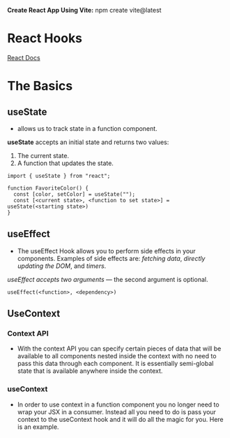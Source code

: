 **Create React App Using Vite:**  npm create vite@latest

# React Hooks

[React Docs](https://beta.reactjs.org/apis/react)

# The Basics

## useState

- allows us to track state in a function component.

**useState** accepts an initial state and returns two values:

1. The current state.
2. A function that updates the state.

```
import { useState } from "react";

function FavoriteColor() {
  const [color, setColor] = useState("");
  const [<current state>, <function to set state>] = useState(<starting state>)
}
```

## useEffect

- The useEffect Hook allows you to perform side effects in your components. Examples of side effects are: _fetching data_, _directly updating the DOM_, and _timers_.

_useEffect accepts two arguments_ — the second argument is optional.

```
useEffect(<function>, <dependency>)
```

## UseContext

### Context API

- With the context API you can specify certain pieces of data that will be available to all components nested inside the context with no need to pass this data through each component. It is essentially semi-global state that is available anywhere inside the context.

### useContext

- In order to use context in a function component you no longer need to wrap your JSX in a consumer. Instead all you need to do is pass your context to the useContext hook and it will do all the magic for you. Here is an example.

